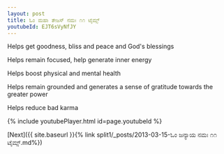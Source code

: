 ```yaml
---
layout: post
title: ಓಂ ಮಹಾ ತೇಜಸ್ ನಮಃ ೧೧ ಟೈಮ್ಸ್
youtubeId: EJT6sVyNfJY
---
```

 
 
Helps get goodness, bliss and peace and God's blessings
 
Helps remain focused, help generate inner energy 
 
Helps boost physical and mental health 
 
Helps remain grounded and generates a sense of gratitude towards the greater power 
 
Helps reduce bad karma
 
 
 
 


{% include youtubePlayer.html id=page.youtubeId %}
 
[Next]({{ site.baseurl }}{% link  split1/_posts/2013-03-15-ಓಂ ಜನ್ಯಾಯ ನಮಃ ೧೧ ಟೈಮ್ಸ್.md%})
 
